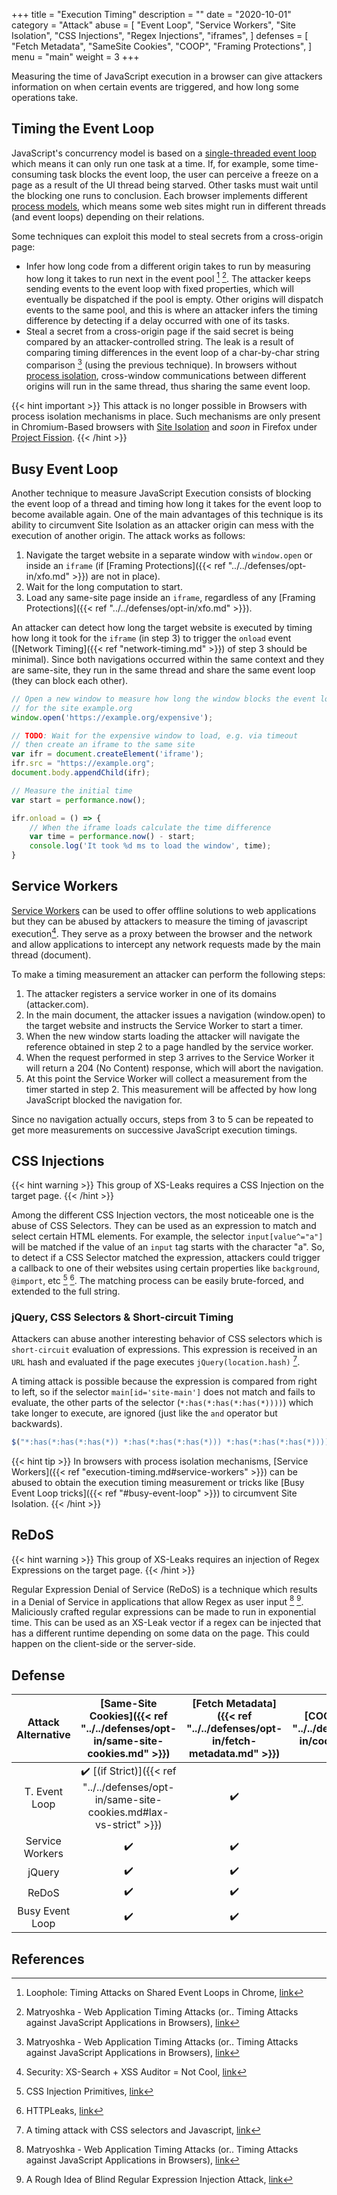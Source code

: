+++
title = "Execution Timing"
description = ""
date = "2020-10-01"
category = "Attack"
abuse = [
    "Event Loop",
    "Service Workers",
    "Site Isolation",
    "CSS Injections",
    "Regex Injections",
    "iframes",
]
defenses = [
    "Fetch Metadata",
    "SameSite Cookies",
    "COOP",
    "Framing Protections",
]
menu = "main"
weight = 3
+++

Measuring the time of JavaScript execution in a browser can give attackers information on when certain events are triggered, and how long some operations take.

## Timing the Event Loop

JavaScript's concurrency model is based on a [single-threaded event loop](https://developer.mozilla.org/en-US/docs/Web/JavaScript/EventLoop) which means it can only run one task at a time. If, for example, some time-consuming task blocks the event loop, the user can perceive a freeze on a page as a result of the UI thread being starved. Other tasks must wait until the blocking one runs to conclusion. Each browser implements different [process models](https://www.chromium.org/developers/design-documents/process-models), which means some web sites might run in different threads (and event loops) depending on their relations.

Some techniques can exploit this model to steal secrets from a cross-origin page:

- Infer how long code from a different origin takes to run by measuring how long it takes to run next in the event pool [^1] [^2]. The attacker keeps sending events to the event loop with fixed properties, which will eventually be dispatched if the pool is empty. Other origins will dispatch events to the same pool, and this is where an attacker infers the timing difference by detecting if a delay occurred with one of its tasks.
- Steal a secret from a cross-origin page if the said secret is being compared by an attacker-controlled string. The leak is a result of comparing timing differences in the event loop of a char-by-char string comparison [^2] (using the previous technique). In browsers without [process isolation](https://www.chromium.org/Home/chromium-security/site-isolation), cross-window communications between different origins will run in the same thread, thus sharing the same event loop.

{{< hint important >}}
This attack is no longer possible in Browsers with process isolation mechanisms in place. Such mechanisms are only present in Chromium-Based browsers with [Site Isolation](https://www.chromium.org/Home/chromium-security/site-isolation) and *soon* in Firefox under [Project Fission](https://wiki.mozilla.org/Project_Fission).
{{< /hint >}}

## Busy Event Loop

Another technique to measure JavaScript Execution consists of blocking the event loop of a thread and timing how long it takes for the event loop to become available again. One of the main advantages of this technique is its ability to circumvent Site Isolation as an attacker origin can mess with the execution of another origin. The attack works as follows:

1. Navigate the target website in a separate window with `window.open` or inside an `iframe` (if [Framing Protections]({{< ref "../../defenses/opt-in/xfo.md" >}}) are not in place).
2. Wait for the long computation to start.
3. Load any same-site page inside an `iframe`, regardless of any [Framing Protections]({{< ref "../../defenses/opt-in/xfo.md" >}}).

An attacker can detect how long the target website is executed by timing how long it took for the `iframe` (in step 3) to trigger the `onload` event ([Network Timing]({{< ref "network-timing.md" >}}) of step 3 should be minimal). Since both navigations occurred within the same context and they are same-site, they run in the same thread and share the same event loop (they can block each other).

```javascript
// Open a new window to measure how long the window blocks the event loop
// for the site example.org
window.open('https://example.org/expensive');

// TODO: Wait for the expensive window to load, e.g. via timeout
// then create an iframe to the same site
var ifr = document.createElement('iframe');
ifr.src = "https://example.org";
document.body.appendChild(ifr);

// Measure the initial time
var start = performance.now();

ifr.onload = () => {
    // When the iframe loads calculate the time difference
    var time = performance.now() - start;
    console.log('It took %d ms to load the window', time);
}
```

## Service Workers

[Service Workers](https://developer.mozilla.org/en-US/docs/Web/API/Service_Worker_API) can be used to offer offline solutions to web applications but they can be abused by attackers to measure the timing of javascript execution[^4]. They serve as a proxy between the browser and the network and allow applications to intercept any network requests made by the main thread (document).

To make a timing measurement an attacker can perform the following steps:

1. The attacker registers a service worker in one of its domains (attacker.com).
2. In the main document, the attacker issues a navigation (window.open) to the target website and instructs the Service Worker to start a timer.
3. When the new window starts loading the attacker will navigate the reference obtained in step 2 to a page handled by the service worker.
4. When the request performed in step 3 arrives to the Service Worker it will return a 204 (No Content) response, which will abort the navigation.
5. At this point the Service Worker will collect a measurement from the timer started in step 2. This measurement will be affected by how long JavaScript blocked the navigation for.

Since no navigation actually occurs, steps from 3 to 5 can be repeated to get more measurements on successive JavaScript execution timings.

## CSS Injections

{{< hint warning >}}
This group of XS-Leaks requires a CSS Injection on the target page.
{{< /hint >}}

Among the different CSS Injection vectors, the most noticeable one is the abuse of CSS Selectors. They can be used as an expression to match and select certain HTML elements. For example, the selector `input[value^="a"]` will be matched if the value of an `input` tag starts with the character "a". So, to detect if a CSS Selector matched the expression, attackers could trigger a callback to one of their websites using certain properties like `background`, `@import`, etc [^6] [^7]. The matching process can be easily brute-forced, and extended to the full string.

### jQuery, CSS Selectors & Short-circuit Timing

Attackers can abuse another interesting behavior of CSS selectors which is `short-circuit` evaluation of expressions. This expression is received in an `URL` hash and evaluated if the page executes `jQuery(location.hash)` [^3].

A timing attack is possible because the expression is compared from right to left, so if the selector `main[id='site-main']` does not match and fails to evaluate, the other parts of the selector (`*:has(*:has(*:has(*))))`) which take longer to execute, are ignored (just like the `and` operator but backwards).

```javascript
$("*:has(*:has(*:has(*)) *:has(*:has(*:has(*))) *:has(*:has(*:has(*)))) main[id='site-main']")
```

{{< hint tip >}}
In browsers with process isolation mechanisms, [Service Workers]({{< ref "execution-timing.md#service-workers" >}}) can be abused to obtain the execution timing measurement or tricks like [Busy Event Loop tricks]({{< ref "#busy-event-loop" >}}) to circumvent Site Isolation.
{{< /hint >}}

## ReDoS

{{< hint warning >}}
This group of XS-Leaks requires an injection of Regex Expressions on the target page.
{{< /hint >}}

Regular Expression Denial of Service (ReDoS) is a technique which results in a Denial of Service in applications that allow Regex as user input [^2] [^5]. Maliciously crafted regular expressions can be made to run in exponential time. This can be used as an XS-Leak vector if a regex can be injected that has a different runtime depending on some data on the page. This could happen on the client-side or the server-side.


## Defense

| Attack Alternative  | [Same-Site Cookies]({{< ref "../../defenses/opt-in/same-site-cookies.md" >}})  | [Fetch Metadata]({{< ref "../../defenses/opt-in/fetch-metadata.md" >}})  | [COOP]({{< ref "../../defenses/opt-in/coop.md" >}})  |  [Framing Protections]({{< ref "../../defenses/opt-in/xfo.md" >}}) |
|:-------------------:|:------------------:|:---------------:|:-----:|:--------------------:|
| T. Event Loop       |         ✔️  [(if Strict)]({{< ref "../../defenses/opt-in/same-site-cookies.md#lax-vs-strict" >}})        |      ✔️         |  ❓   |          ❌         |
| Service Workers     |         ✔️         |      ✔️         |  ✔️   |          ❌         |
| jQuery              |         ✔️         |      ✔️         |  ❌   |          ❌         |
| ReDoS               |         ✔️         |      ✔️         |  ❌   |          ❌         |
| Busy Event Loop     |         ✔️         |      ✔️         |  ❌   |          ❌         |

## References

[^1]: Loophole: Timing Attacks on Shared Event Loops in Chrome, [link](https://www.usenix.org/system/files/conference/usenixsecurity17/sec17-vila.pdf)
[^2]: Matryoshka - Web Application Timing Attacks (or.. Timing Attacks against JavaScript Applications in Browsers), [link](https://sirdarckcat.blogspot.com/2014/05/matryoshka-web-application-timing.html)
[^3]: A timing attack with CSS selectors and Javascript, [link](https://blog.sheddow.xyz/css-timing-attack/)
[^4]: Security: XS-Search + XSS Auditor = Not Cool, [link](https://bugs.chromium.org/p/chromium/issues/detail?id=922829)
[^5]: A Rough Idea of Blind Regular Expression Injection Attack, [link](https://diary.shift-js.info/blind-regular-expression-injection/)
[^6]: CSS Injection Primitives, [link](https://x-c3ll.github.io/posts/CSS-Injection-Primitives/)
[^7]: HTTPLeaks, [link](https://github.com/cure53/HTTPLeaks/)
